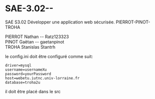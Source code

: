 # SAE-3.02--
SAE S3.02  Développer une application web sécurisée. PIERROT-PINOT-TROHA

PIERROT Nathan -- Ratz123323  
PINOT Gaëtan -- gaetanpinot  
TROHA Stanislas  Stantrh  

le config.ini doit être configuré comme suit:
```
driver=mysql
username=usernameXu
password=yourPassword
host=webetu.iutnc.univ-lorraine.fr
database=troha2u
```
il doit être placé dans le src
